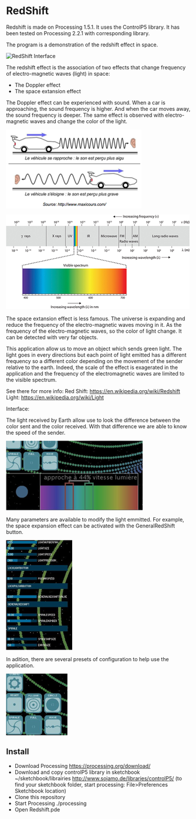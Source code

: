 # RedShift

Redshift is made on Processing 1.5.1. It uses the ControlP5 library. It has been tested on Processing 2.2.1 with corresponding library.

The program is a demonstration of the redshift effect in space.

![RedShift Interface](docs/animatedDemo.gif)

The redshift effect is the association of two effects that change frequency of electro-magnetic waves (light) in space:
  - The Doppler effect
  - The space extansion effect

The Doppler effect can be experienced with sound. When a car is approaching, the sound frequency is higher. And when the car moves away, the sound frequency is deeper. The same effect is observed with electro-magnetic waves and change the color of the light.

![Doppler Effect](docs/RedShiftDoc01.png)


![Light specter](docs/RedShiftDoc07.png)

The space extansion effect is less famous. The universe is expanding and reduce the frequency of the electro-magnetic waves moving in it. As the frequency of the electro-magnetic waves, so the color of light change. It can be detected with very far objects.

This application allow us to move an object which sends green light. The light goes in every directions but each point of light emitted has a different frequency so a different color depending on the movement of the sender relative to the earth. Indeed, the scale of the effect is exagerated in the application and the frequency of the electromagnetic waves are limited to the visible spectrum.

See there for more info: 
Red Shift: https://en.wikipedia.org/wiki/Redshift
Light: https://en.wikipedia.org/wiki/Light

Interface:

The light received by Earth allow use to look the difference between the color sent and the color received. With that difference we are able to know the speed of the sender.

![Difference colors](docs/RedShiftDoc03.png)

Many parameters are available to modify the light emmitted. For example, the space expansion effect can be activated with the GeneralRedShift button.

![Parameters](docs/RedShiftDoc04.png)

In adition, there are several presets of configuration to help use the application.

![Preset](docs/RedShiftDoc05.png)

## Install
- Download Processing https://processing.org/download/
- Download and copy controlP5 library in sketchbook ~/sketchbook/librairies http://www.sojamo.de/libraries/controlP5/ (to find your sketchbook folder, start processing: File>Preferences Sketchbook location)
- Clone this repository
- Start Processing ./processing
- Open Redshift.pde
